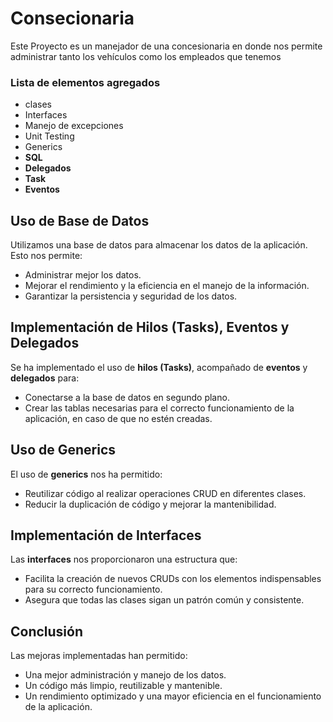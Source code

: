 # Consecionaria

Este Proyecto es un manejador de una concesionaria en donde nos permite administrar tanto los vehículos como los empleados que tenemos
### Lista de elementos agregados

- clases
- Interfaces
- Manejo de excepciones
- Unit Testing
- Generics
- **SQL**
- **Delegados**
- **Task**
- **Eventos**

## Uso de Base de Datos

Utilizamos una base de datos para almacenar los datos de la aplicación. Esto nos permite:
- Administrar mejor los datos.
- Mejorar el rendimiento y la eficiencia en el manejo de la información.
- Garantizar la persistencia y seguridad de los datos.

## Implementación de Hilos (Tasks), Eventos y Delegados

Se ha implementado el uso de **hilos (Tasks)**, acompañado de **eventos** y **delegados** para:
- Conectarse a la base de datos en segundo plano.
- Crear las tablas necesarias para el correcto funcionamiento de la aplicación, en caso de que no estén creadas.

## Uso de Generics

El uso de **generics** nos ha permitido:
- Reutilizar código al realizar operaciones CRUD en diferentes clases.
- Reducir la duplicación de código y mejorar la mantenibilidad.

## Implementación de Interfaces

Las **interfaces** nos proporcionaron una estructura que:
- Facilita la creación de nuevos CRUDs con los elementos indispensables para su correcto funcionamiento.
- Asegura que todas las clases sigan un patrón común y consistente.

## Conclusión

Las mejoras implementadas han permitido:
- Una mejor administración y manejo de los datos.
- Un código más limpio, reutilizable y mantenible.
- Un rendimiento optimizado y una mayor eficiencia en el funcionamiento de la aplicación.
